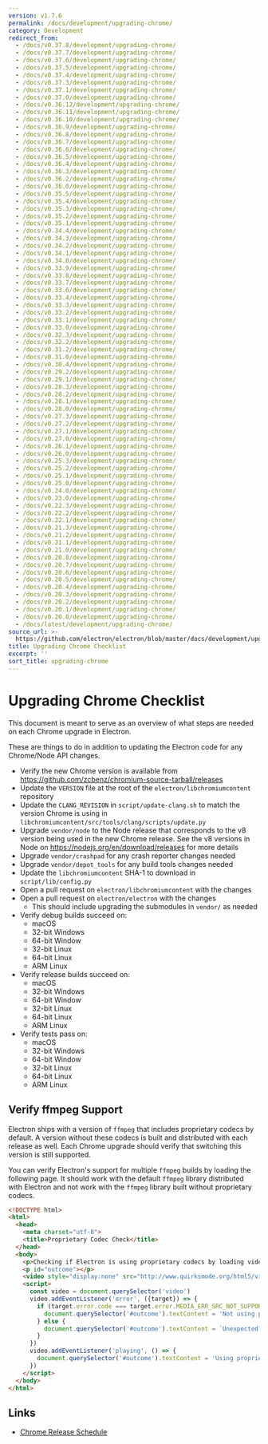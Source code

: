 ```yaml
---
version: v1.7.6
permalink: /docs/development/upgrading-chrome/
category: Development
redirect_from:
  - /docs/v0.37.8/development/upgrading-chrome/
  - /docs/v0.37.7/development/upgrading-chrome/
  - /docs/v0.37.6/development/upgrading-chrome/
  - /docs/v0.37.5/development/upgrading-chrome/
  - /docs/v0.37.4/development/upgrading-chrome/
  - /docs/v0.37.3/development/upgrading-chrome/
  - /docs/v0.37.1/development/upgrading-chrome/
  - /docs/v0.37.0/development/upgrading-chrome/
  - /docs/v0.36.12/development/upgrading-chrome/
  - /docs/v0.36.11/development/upgrading-chrome/
  - /docs/v0.36.10/development/upgrading-chrome/
  - /docs/v0.36.9/development/upgrading-chrome/
  - /docs/v0.36.8/development/upgrading-chrome/
  - /docs/v0.36.7/development/upgrading-chrome/
  - /docs/v0.36.6/development/upgrading-chrome/
  - /docs/v0.36.5/development/upgrading-chrome/
  - /docs/v0.36.4/development/upgrading-chrome/
  - /docs/v0.36.3/development/upgrading-chrome/
  - /docs/v0.36.2/development/upgrading-chrome/
  - /docs/v0.36.0/development/upgrading-chrome/
  - /docs/v0.35.5/development/upgrading-chrome/
  - /docs/v0.35.4/development/upgrading-chrome/
  - /docs/v0.35.3/development/upgrading-chrome/
  - /docs/v0.35.2/development/upgrading-chrome/
  - /docs/v0.35.1/development/upgrading-chrome/
  - /docs/v0.34.4/development/upgrading-chrome/
  - /docs/v0.34.3/development/upgrading-chrome/
  - /docs/v0.34.2/development/upgrading-chrome/
  - /docs/v0.34.1/development/upgrading-chrome/
  - /docs/v0.34.0/development/upgrading-chrome/
  - /docs/v0.33.9/development/upgrading-chrome/
  - /docs/v0.33.8/development/upgrading-chrome/
  - /docs/v0.33.7/development/upgrading-chrome/
  - /docs/v0.33.6/development/upgrading-chrome/
  - /docs/v0.33.4/development/upgrading-chrome/
  - /docs/v0.33.3/development/upgrading-chrome/
  - /docs/v0.33.2/development/upgrading-chrome/
  - /docs/v0.33.1/development/upgrading-chrome/
  - /docs/v0.33.0/development/upgrading-chrome/
  - /docs/v0.32.3/development/upgrading-chrome/
  - /docs/v0.32.2/development/upgrading-chrome/
  - /docs/v0.31.2/development/upgrading-chrome/
  - /docs/v0.31.0/development/upgrading-chrome/
  - /docs/v0.30.4/development/upgrading-chrome/
  - /docs/v0.29.2/development/upgrading-chrome/
  - /docs/v0.29.1/development/upgrading-chrome/
  - /docs/v0.28.3/development/upgrading-chrome/
  - /docs/v0.28.2/development/upgrading-chrome/
  - /docs/v0.28.1/development/upgrading-chrome/
  - /docs/v0.28.0/development/upgrading-chrome/
  - /docs/v0.27.3/development/upgrading-chrome/
  - /docs/v0.27.2/development/upgrading-chrome/
  - /docs/v0.27.1/development/upgrading-chrome/
  - /docs/v0.27.0/development/upgrading-chrome/
  - /docs/v0.26.1/development/upgrading-chrome/
  - /docs/v0.26.0/development/upgrading-chrome/
  - /docs/v0.25.3/development/upgrading-chrome/
  - /docs/v0.25.2/development/upgrading-chrome/
  - /docs/v0.25.1/development/upgrading-chrome/
  - /docs/v0.25.0/development/upgrading-chrome/
  - /docs/v0.24.0/development/upgrading-chrome/
  - /docs/v0.23.0/development/upgrading-chrome/
  - /docs/v0.22.3/development/upgrading-chrome/
  - /docs/v0.22.2/development/upgrading-chrome/
  - /docs/v0.22.1/development/upgrading-chrome/
  - /docs/v0.21.3/development/upgrading-chrome/
  - /docs/v0.21.2/development/upgrading-chrome/
  - /docs/v0.21.1/development/upgrading-chrome/
  - /docs/v0.21.0/development/upgrading-chrome/
  - /docs/v0.20.8/development/upgrading-chrome/
  - /docs/v0.20.7/development/upgrading-chrome/
  - /docs/v0.20.6/development/upgrading-chrome/
  - /docs/v0.20.5/development/upgrading-chrome/
  - /docs/v0.20.4/development/upgrading-chrome/
  - /docs/v0.20.3/development/upgrading-chrome/
  - /docs/v0.20.2/development/upgrading-chrome/
  - /docs/v0.20.1/development/upgrading-chrome/
  - /docs/v0.20.0/development/upgrading-chrome/
  - /docs/latest/development/upgrading-chrome/
source_url: >-
  https://github.com/electron/electron/blob/master/docs/development/upgrading-chrome.md
title: Upgrading Chrome Checklist
excerpt: ''
sort_title: upgrading-chrome
---
```




<!--


                                      ::::
                                    :o+//+o:
                                    +o    oo-
                                    :o+//oo/+o/
                                      -::-   -oo:
                                               /s/
                      -::::::::-                :s/  :::--
                  :+oo+////////+:        -:/+oo/ :s:-///++oo+:
                /o+:                -/+oo+/:-     +o-      -:+o:
               /s:              -:+o+/:           -o+         :s/
              -s/            -/oo/:                /s-         +s-
              -s/         -/oo/-                   -s/         /s-
               oo       :+o/-                       oo         oo
               -s/    :oo/                          /s-       /s-
                :s/ :oo:              -::-          /s-      /s:
                  -+o/               /ssss/         :s:    -+o-
                 :o+--               /ssss/         :s:   :o+-
                :s/  +o:              -::-          /s-   --
               -s/    :+o/-                         /s-
               oo       -+o+-                       oo
              -s/         -/oo/-                   -s/
             -+soo+:         -/oo/:                /s-      /oooo+-
             o+   :s:           -:+o+/:-          -o+      /s:  -oo
             oo:--/s:       ::      -:+oo+/:-     -/-      /s/--:o+
              :+++/-        :s:          -:/+ooo++//////++oo//+o+:
                             /s:                --::::::--
                              /s/              /s-
                               :oo:          :oo:
                                 /oo/-    -/oo/
                                   -/+oooo+/-





                   _______  _______  _______  _______  __
                  |       ||       ||       ||       ||  |
                  |  _____||_     _||   _   ||    _  ||  |
                  | |_____   |   |  |  | |  ||   |_| ||  |
                  |_____  |  |   |  |  |_|  ||    ___||__|
                   _____| |  |   |  |       ||   |     __
                  |_______|  |___|  |_______||___|    |__|


    This file is generated automatically, so it should not be edited.

    To make changes, head over to the electron/electron repository:

    https://github.com/electron/electron/blob/master/docs/development/upgrading-chrome.md

    Thanks!

-->
# Upgrading Chrome Checklist

This document is meant to serve as an overview of what steps are needed on each Chrome upgrade in Electron.

These are things to do in addition to updating the Electron code for any Chrome/Node API changes.

*   Verify the new Chrome version is available from https://github.com/zcbenz/chromium-source-tarball/releases
*   Update the `VERSION` file at the root of the `electron/libchromiumcontent` repository
*   Update the `CLANG_REVISION` in `script/update-clang.sh` to match the version Chrome is using in `libchromiumcontent/src/tools/clang/scripts/update.py`
*   Upgrade `vendor/node` to the Node release that corresponds to the v8 version being used in the new Chrome release. See the v8 versions in Node on https://nodejs.org/en/download/releases for more details
*   Upgrade `vendor/crashpad` for any crash reporter changes needed
*   Upgrade `vendor/depot_tools` for any build tools changes needed
*   Update the `libchromiumcontent` SHA-1 to download in `script/lib/config.py`
*   Open a pull request on `electron/libchromiumcontent` with the changes
*   Open a pull request on `electron/electron` with the changes
    *   This should include upgrading the submodules in `vendor/` as needed
*   Verify debug builds succeed on:
    *   macOS
    *   32-bit Windows
    *   64-bit Window
    *   32-bit Linux
    *   64-bit Linux
    *   ARM Linux
*   Verify release builds succeed on:
    *   macOS
    *   32-bit Windows
    *   64-bit Window
    *   32-bit Linux
    *   64-bit Linux
    *   ARM Linux
*   Verify tests pass on:
    *   macOS
    *   32-bit Windows
    *   64-bit Window
    *   32-bit Linux
    *   64-bit Linux
    *   ARM Linux

## Verify ffmpeg Support

Electron ships with a version of `ffmpeg` that includes proprietary codecs by default. A version without these codecs is built and distributed with each release as well. Each Chrome upgrade should verify that switching this version is still supported.

You can verify Electron's support for multiple `ffmpeg` builds by loading the following page. It should work with the default `ffmpeg` library distributed with Electron and not work with the `ffmpeg` library built without proprietary codecs.

```html
<!DOCTYPE html>
<html>
  <head>
    <meta charset="utf-8">
    <title>Proprietary Codec Check</title>
  </head>
  <body>
    <p>Checking if Electron is using proprietary codecs by loading video from http://www.quirksmode.org/html5/videos/big_buck_bunny.mp4</p>
    <p id="outcome"></p>
    <video style="display:none" src="http://www.quirksmode.org/html5/videos/big_buck_bunny.mp4" autoplay></video>
    <script>
      const video = document.querySelector('video')
      video.addEventListener('error', ({target}) => {
        if (target.error.code === target.error.MEDIA_ERR_SRC_NOT_SUPPORTED) {
          document.querySelector('#outcome').textContent = 'Not using proprietary codecs, video emitted source not supported error event.'
        } else {
          document.querySelector('#outcome').textContent = `Unexpected error: ${target.error.code}`
        }
      })
      video.addEventListener('playing', () => {
        document.querySelector('#outcome').textContent = 'Using proprietary codecs, video started playing.'
      })
    </script>
  </body>
</html>
```

## Links

*   [Chrome Release Schedule](https://www.chromium.org/developers/calendar)

